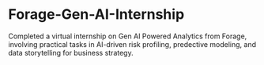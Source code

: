 # Forage-Gen-AI-Internship
Completed a virtual internship on Gen AI Powered Analytics from Forage, involving practical tasks in AI-driven risk profiling, predective modeling, and data storytelling for business strategy.
